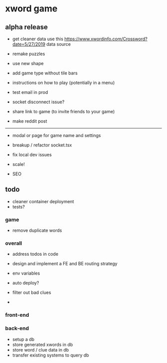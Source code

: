 # xword game

## alpha release

- get cleaner data use this https://www.xwordinfo.com/Crossword?date=5/27/2019 data source
- remake puzzles
- use new shape

- add game type without tile bars
- instructions on how to play (potentially in a menu)
- test email in prod
- socket disconnect issue?
- share link to game (to invite friends to your game)
- make reddit post

---

- modal or page for game name and settings
- breakup / refactor socket.tsx
- fix local dev issues

- scale!
- SEO

## todo

- cleaner container deployment
- tests?

### game

- remove duplicate words

### overall

- address todos in code
- design and implement a FE and BE routing strategy

- env variables
- auto deploy?

- filter out bad clues
-

### front-end

### back-end

- setup a db
- store generated xwords in db
- store word / clue data in db
- transfer existing systems to query db
